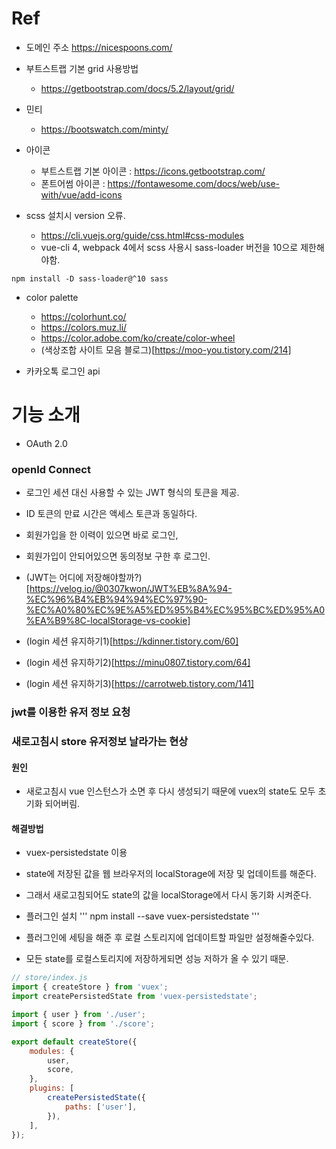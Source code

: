 # Ref
- 도메인 주소
https://nicespoons.com/

- 부트스트랩 기본 grid 사용방법
    - https://getbootstrap.com/docs/5.2/layout/grid/

- 민티
    - https://bootswatch.com/minty/
    
- 아이콘
    - 부트스트랩 기본 아이콘 : https://icons.getbootstrap.com/
    - 폰트어썸 아이콘 : https://fontawesome.com/docs/web/use-with/vue/add-icons
- scss 설치시 version 오류.
    - https://cli.vuejs.org/guide/css.html#css-modules
    - vue-cli 4, webpack 4에서 scss 사용시 sass-loader 버전을 10으로 제한해야함.
```
npm install -D sass-loader@^10 sass
```

- color palette
    - https://colorhunt.co/
    - https://colors.muz.li/
    - https://color.adobe.com/ko/create/color-wheel
    - (색상조합 사이트 모음 블로그)[https://moo-you.tistory.com/214]

- 카카오톡 로그인 api
# 기능 소개
-  OAuth 2.0
### openId Connect
- 로그인 세션 대신 사용할 수 있는 JWT 형식의 토큰을 제공.
- ID 토큰의 만료 시간은 액세스 토큰과 동일하다.

- 회원가입을 한 이력이 있으면 바로 로그인,
- 회원가입이 안되어있으면 동의정보 구한 후 로그인.
- (JWT는 어디에 저장해야할까?)[https://velog.io/@0307kwon/JWT%EB%8A%94-%EC%96%B4%EB%94%94%EC%97%90-%EC%A0%80%EC%9E%A5%ED%95%B4%EC%95%BC%ED%95%A0%EA%B9%8C-localStorage-vs-cookie]
- (login 세션 유지하기1)[https://kdinner.tistory.com/60]
- (login 세션 유지하기2)[https://minu0807.tistory.com/64]
- (login 세션 유지하기3)[https://carrotweb.tistory.com/141]


### jwt를 이용한 유저 정보 요청

### 새로고침시 store 유저정보 날라가는 현상
#### 원인
- 새로고침시 vue 인스턴스가 소면 후 다시 생성되기 때문에 vuex의 state도 모두 초기화 되어버림.

#### 해결방법
- vuex-persistedstate 이용
- state에 저장된 값을 웹 브라우저의 localStorage에 저장 및 업데이트를 해준다.
- 그래서 새로고침되어도 state의 값을 localStorage에서 다시 동기화 시켜준다.
- 플러그인 설치
'''
npm install --save vuex-persistedstate
'''

- 플러그인에 세팅을 해준 후 로컬 스토리지에 업데이트할 파일만 설정해줄수있다.
- 모든 state를 로컬스토리지에 저장하게되면 성능 저하가 올 수 있기 때문.
```jsx
// store/index.js
import { createStore } from 'vuex';
import createPersistedState from 'vuex-persistedstate';

import { user } from './user';
import { score } from './score';

export default createStore({
	modules: {
		user,
		score,
	},
	plugins: [
		createPersistedState({
			paths: ['user'],
		}),
	],
});

```

